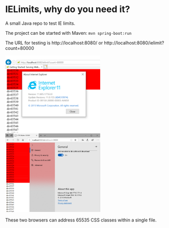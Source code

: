# IELimits, why do you need it?
A small Java repo to test IE limits.

The project can be started with Maven: ```mvn spring-boot:run```

The URL for testing is http://localhost:8080/ or http://localhost:8080/ielimit?count=80000

<img src="https://raw.githubusercontent.com/Vest/IELimits/master/65536_css_rules_IE.png" data-canonical-src="https://raw.githubusercontent.com/Vest/IELimits/master/65536_css_rules_IE.png" width="300" /> <img src="https://raw.githubusercontent.com/Vest/IELimits/master/65536_css_rules_Edge.png" data-canonical-src="https://raw.githubusercontent.com/Vest/IELimits/master/65536_css_rules_Edge.png" width="300" />

These two browsers can address 65535 CSS classes within a single file.
